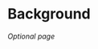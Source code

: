 
# Background 

_Optional page_
<!-- This page is optional. If you add it, add it to `_sidebar.md` so users can find it. -->
